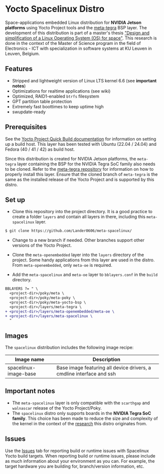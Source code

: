 # Yocto Spacelinux Distro

Space-applications embedded Linux distribution for **NVIDIA Jetson platforms** using Yocto Project tools and the [meta-tegra](https://github.com/OE4T/meta-tegra) BSP layer. The development of this distribution is part of a master's thesis ["Design and simplification of a Linux Operating System (OS) for space"](https://github.com/michielskobe/thesis-linux-in-space). This research is done in the context of the Master of Science program in the field of Electronics - ICT with specialization in software systems at KU Leuven in Leuven, Belgium.

## Features
- Stripped and lightweight version of Linux LTS kernel 6.6 (see **important notes**)
- Optimizations for realtime applications (see wiki)
- Optimized, RAID1-enabled `btrfs` filesystem
- GPT partition table protection
- Extremely fast boottimes to keep uptime high
- swupdate-ready

## Prerequisites
See the [Yocto Project Quick Build documentation](https://docs.yoctoproject.org/brief-yoctoprojectqs/index.html) for information on setting up a build host. This layer has been tested with Ubuntu (22.04 / 24.04) and Fedora (40 / 41 / 42) as build host.

Since this distribution is created for NVIDIA Jetson platforms, the `meta-tegra` layer containing the BSP for the NVIDIA Tegra SoC family also needs to be cloned. Refer to the [meta-tegra repository](https://github.com/OE4T/meta-tegra) for information on how to properly install this layer. Ensure that the cloned branch of `meta-tegra` is the same as the installed release of the Yocto Project and is supported by this distro.

## Set up

- Clone this repository into the project directory. It is a good practice to create a folder `layers` and contain all layers in there, including this `meta-spacelinux` layer.

```bash
$ git clone https://github.com/Lander0606/meta-spacelinux/
```

- Change to a new branch if needed. Other branches support other versions of the Yocto Project.

- Clone the `meta-openembedded` layer into the `layers` directory of the project. Some handy applications from this layer are used in the distro. From `meta-openembedded`, only `meta-oe` is required.

- Add the `meta-spacelinux` and `meta-oe` layer to `bblayers.conf` in the `build` directory.

``` diff
BBLAYERS ?= " \
  <project-dir>/poky/meta \
  <project-dir>/poky/meta-poky \
  <project-dir>/poky/meta-yocto-bsp \
  <project-dir>/layers/meta-tegra \
+ <project-dir>/layers/meta-openembedded/meta-oe \ 
+ <project-dir>/layers/meta-spacelinux \
  "
```

## Images

The `spacelinux` distribution includes the following image recipe:

| Image name | Description |
| ---------- | ----------- |
| spacelinux-image-base | Base image featuring all device drivers, a cmdline interface and ssh |

## Important notes

- The `meta-spacelinux` layer is only compatible with the `scarthgap` and `walnascar` release of the Yocto Project/Poky. 
- The `spacelinux` distro only supports boards in the **NVIDIA Tegra SoC family**. This choice has been made to reduce the size and complexity of the kernel in the context of the [research](https://github.com/michielskobe/thesis-linux-in-space) this distro originates from.

## Issues

Use the [Issues](https://github.com/Lander0606/meta-spacelinux/issues) tab for reporting build or runtime issues with Spacelinux Yocto build targets. When reporting build or runtime issues, please include as much information about your environment as you can. For example, the target hardware you are building for, branch/version information, etc.